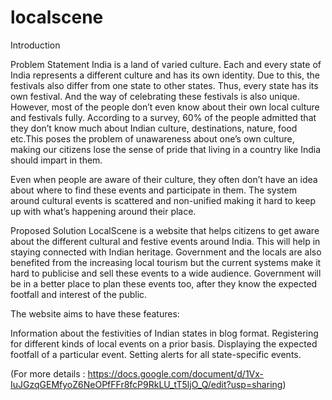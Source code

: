 # localscene
 

Introduction

Problem Statement
India is a land of varied culture. Each and every state of India represents a different culture and has its own identity. Due to this, the festivals also differ from one state to other states. Thus, every state has its own festival. And the way of celebrating these festivals is also unique. However, most of the people don’t even know about their own local culture and festivals fully. According to a survey, 60% of the people admitted that they don’t know much about Indian culture, destinations, nature, food etc.This poses the problem of unawareness about one’s own culture, making our citizens lose the sense of pride that living in a country like India should impart in them.

Even when people are aware of their culture, they often don’t have an idea about where to find these events and participate in them. The system around cultural events is scattered and non-unified making it hard to keep up with what’s happening around their place.


Proposed Solution
LocalScene is a website that helps citizens to get aware about the different cultural and festive events around India. This will help in staying connected with Indian heritage. Government and the locals are also benefited from the increasing local tourism but the current systems make it hard to publicise and sell these events to a wide audience. Government will be in a better place to plan these events too, after they know the expected footfall and interest of the public.

The website aims to have these features:


Information about the festivities of Indian states in blog format.
Registering for different kinds of local events on a prior basis.
Displaying the expected footfall of a particular event.
Setting alerts for all state-specific events.


(For more details : https://docs.google.com/document/d/1Vx-IuJGzqGEMfyoZ6NeOPfFFr8fcP9RkLU_tT5ljO_Q/edit?usp=sharing)
